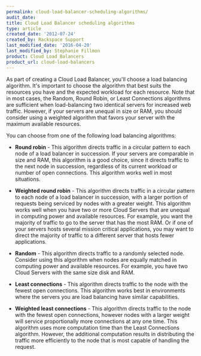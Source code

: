 ```yaml
---
permalink: cloud-load-balancer-scheduling-algorithms/
audit_date:
title: Cloud Load Balancer scheduling algorithms
type: article
created_date: '2012-07-24'
created_by: Rackspace Support
last_modified_date: '2016-04-20'
last_modified_by: Stephanie Fillmon
product: Cloud Load Balancers
product_url: cloud-load-balancers
---
```


As part of creating a Cloud Load Balancer, you'll choose a load balancing
algorithm. It's important to choose the algorithm that best suits the resources you have and the
expected workload for each resource. Note that in most cases, the Random, Round Robin, or Least Connections algorithms are sufficient when load-balancing two identical servers for increased web traffic. However, if your servers are unequal in size or RAM, you should consider using a weighted algorithm that favors your server with the maximum available resources.

You can choose from one of the following load balancing algorithms:

- **Round robin** -  This algorithm directs traffic in a circular pattern to each node of a load balancer in
succession. If your servers are comparable in size and RAM, this algorithm is a good choice, since it directs traffic to the next node in succession, regardless of its current workload or number of open connections. This algorithm works well in most
situations.

- **Weighted round robin** -  This algorithm directs traffic in a circular pattern to each node of a load balancer in succession, with a larger portion of requests being serviced by nodes with a greater weight. This algorithm works well when you have two or more Cloud Servers that are unequal in computing power and available resources. For example, you want the majority of traffic to go to the server that has the most RAM. Or if one of your servers hosts several mission critical applications, you may want to direct the majority of
traffic to a different server that hosts fewer
applications.

- **Random** - This algorithm directs traffic to a randomly selected node. Consider using
this algorithm when nodes are equally matched in computing power and
available resources. For example, you have two Cloud Servers with the
same size disk and RAM.

- **Least connections** - This algorithm directs traffic to the node
with the fewest open connections. This algorithm
works best in environments where the servers you are load balancing have similar
capabilities.

- **Weighted least connections** - This algorithm directs traffic to the node with the fewest open connections, however nodes with a larger weight will service proportionally more connections at any one time. This algorithm uses more computation time than the Least Connections algorithm. However, the additional computation results in distributing the traffic more efficiently to the node that is most capable of
handling the request.
